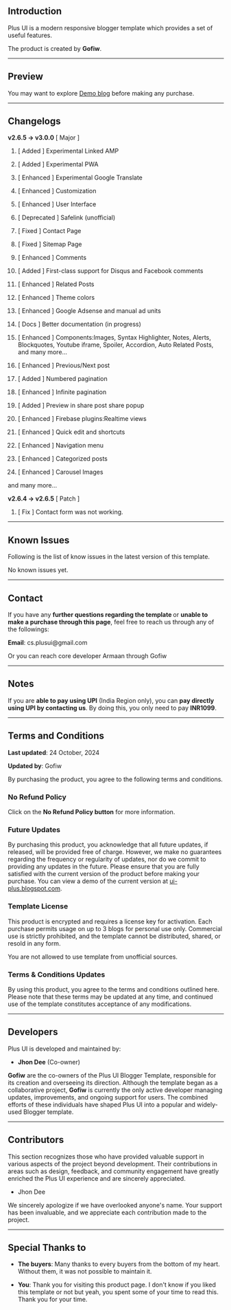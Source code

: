 <h2>Introduction</h2>

<p>Plus UI is a modern responsive blogger template which provides a set of useful features.</p>

<p>The product is created by <strong>Gofiw</strong>.</p>

<hr />
<h2>Preview</h2>

<p>You may want to explore <a href="https://ui-plus.blogspot.com" target="_blank">Demo blog</a> before making any purchase.</p>

<hr />
<h2>Changelogs</h2>

<p><strong>v2.6.5 -&gt; v3.0.0</strong> [ Major ]</p>

<ol>
	<li>
	<p>[ Added ] Experimental Linked AMP</p>
	</li>
	<li>
	<p>[ Added ] Experimental PWA</p>
	</li>
	<li>
	<p>[ Enhanced ] Experimental Google Translate</p>
	</li>
	<li>
	<p>[ Enhanced ] Customization</p>
	</li>
	<li>
	<p>[ Enhanced ] User Interface</p>
	</li>
	<li>
	<p>[ Deprecated ] Safelink (unofficial)</p>
	</li>
	<li>
	<p>[ Fixed ] Contact Page</p>
	</li>
	<li>
	<p>[ Fixed ] Sitemap Page</p>
	</li>
	<li>
	<p>[ Enhanced ] Comments</p>
	</li>
	<li>
	<p>[ Added ] First-class support for Disqus and Facebook comments</p>
	</li>
	<li>
	<p>[ Enhanced ] Related Posts</p>
	</li>
	<li>
	<p>[ Enhanced ] Theme colors</p>
	</li>
	<li>
	<p>[ Enhanced ] Google Adsense and manual ad units</p>
	</li>
	<li>
	<p>[ Docs ] Better documentation (in progress)</p>
	</li>
	<li>
	<p>[ Enhanced ] Components:Images, Syntax Highlighter, Notes, Alerts, Blockquotes, Youtube iframe, Spoiler, Accordion, Auto Related Posts, and many more...</p>
	</li>
	<li>
	<p>[ Enhanced ] Previous/Next post</p>
	</li>
	<li>
	<p>[ Added ] Numbered pagination</p>
	</li>
	<li>
	<p>[ Enhanced ] Infinite pagination</p>
	</li>
	<li>
	<p>[ Added ] Preview in share post share popup</p>
	</li>
	<li>
	<p>[ Enhanced ] Firebase plugins:Realtime views</p>
	</li>
	<li>
	<p>[ Enhanced ] Quick edit and shortcuts</p>
	</li>
	<li>
	<p>[ Enhanced ] Navigation menu</p>
	</li>
	<li>
	<p>[ Enhanced ] Categorized posts</p>
	</li>
	<li>
	<p>[ Enhanced ] Carousel Images</p>
	</li>
</ol>

<p>and many more...</p>

<p><strong>v2.6.4 -&gt; v2.6.5</strong> [ Patch ]</p>

<ol>
	<li>
	<p>[ Fix ] Contact form was not working.</p>
	</li>
</ol>

<hr />
<h2>Known Issues</h2>

<p>Following is the list of know issues in the latest version of this template.</p>

<p>No known issues yet.</p>

<hr />
<h2>Contact</h2>

<p>If you have any <strong>further questions regarding the template </strong>or <strong>unable to make a purchase through this page</strong>, feel free to reach us through any of the followings:</p>

<p><strong>Email</strong>: cs.plusui@gmail.com</p>

<p>Or you can reach core developer Armaan through Gofiw</p>

<hr />
<h2>Notes</h2>

<p>If you are <strong>able to pay using UPI</strong> (India Region only), you can <strong>pay directly using UPI by contacting us</strong>. By doing this, you only need to pay <strong>INR1099</strong>.</p>

<hr />
<h2>Terms and Conditions</h2>

<p><strong>Last updated</strong>: 24 October, 2024</p>

<p><strong>Updated by</strong>: Gofiw</p>

<p>By purchasing the product, you agree to the following terms and conditions.</p>

<h3>No Refund Policy</h3>

<p>Click on the <strong>No Refund Policy button</strong> for more information.</p>

<h3>Future Updates</h3>

<p>By purchasing this product, you acknowledge that all future updates, if released, will be provided free of charge. However, we make no guarantees regarding the frequency or regularity of updates, nor do we commit to providing any updates in the future. Please ensure that you are fully satisfied with the current version of the product before making your purchase. You can view a demo of the current version at <a href="https://ui-plus.blogspot.com">ui-plus.blogspot.com</a>.</p>

<h3>Template License</h3>

<p>This product is encrypted and requires a license key for activation. Each purchase permits usage on up to 3 blogs for personal use only. Commercial use is strictly prohibited, and the template cannot be distributed, shared, or resold in any form.</p>

<p>You are not allowed to use template from unofficial sources.</p>

<h3>Terms &amp; Conditions Updates</h3>

<p>By using this product, you agree to the terms and conditions outlined here. Please note that these terms may be updated at any time, and continued use of the template constitutes acceptance of any modifications.</p>

<hr />
<h2>Developers</h2>

<p>Plus UI is developed and maintained by:</p>

<ul>
	<li>
	<p><strong>Jhon Dee</strong> (Co-owner)</p>
	</li>
</ul>

<p><strong>Gofiw</strong> are the co-owners of the Plus UI Blogger Template, responsible for its creation and overseeing its direction. Although the template began as a collaborative project, <strong>Gofiw</strong> is currently the only active developer managing updates, improvements, and ongoing support for users. The combined efforts of these individuals have shaped Plus UI into a popular and widely-used Blogger template.</p>

<hr />
<h2>Contributors</h2>

<p>This section recognizes those who have provided valuable support in various aspects of the project beyond development. Their contributions in areas such as design, feedback, and community engagement have greatly enriched the Plus UI experience and are sincerely appreciated.</p>

<ul>
	<li>
	<p>Jhon Dee</p>
	</li>
</ul>

<p>We sincerely apologize if we have overlooked anyone&#39;s name. Your support has been invaluable, and we appreciate each contribution made to the project.</p>

<hr />
<h2>Special Thanks to</h2>

<ul>
	<li>
	<p><strong>The buyers</strong>: Many thanks to every buyers from the bottom of my heart. Without them, it was not possible to maintain it.</p>
	</li>
	<li>
	<p><strong>You</strong>: Thank you for visiting this product page. I don&#39;t know if you liked this template or not but yeah, you spent some of your time to read this. Thank you for your time.</p>
	</li>
</ul>
